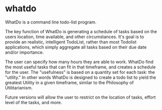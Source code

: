 # whatdo
WhatDo is a command line todo-list program.

The key function of WhatDo is generating a schedule of tasks based on the users location, time available, and other circumstances. It's goal is to provide an realistic, intelligent TodoList, rather than most Todolist applications, which simply aggregate all tasks based on their due date and/or importance.

The user can specify how many hours they are able to work. WhatDo find the most useful tasks that can fit in that timeframe, and creates a schedule for the user. The "usefulness" is based on a quantity set for each task: the "utility." In other words WhatDo is designed to create a todo list to yield the greatest Utility in a given timeframe, similar to the Philosophy of Utilitarianism.

Future versions will allow the user to restrict on the location of tasks, effort level of the tasks, and more.



